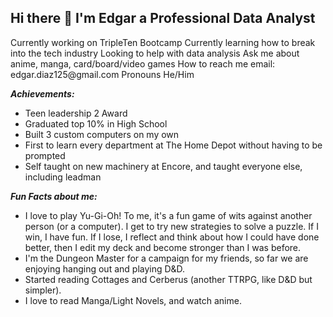 ## Hi there 👋 I'm Edgar a Professional Data Analyst

<p align='left'>Currently working on TripleTen Bootcamp
Currently learning how to break into the tech industry
Looking to help with data analysis
Ask me about anime, manga, card/board/video games
How to reach me
email:
edgar.diaz125@gmail.com
Pronouns
He/Him</p>

***Achievements:***

- Teen leadership 2 Award
- Graduated top 10% in High School
- Built 3 custom computers on my own
- First to learn every department at The Home Depot without having to be prompted
- Self taught on new machinery at Encore, and taught everyone else, including leadman</p>

***Fun Facts about me:***

- I love to play Yu-Gi-Oh! To me, it's a fun game of wits against another person (or a computer). I get to try new strategies to solve a puzzle. If I win, I have fun. If I lose, I reflect and think about how I could have done better, then I edit my deck and become stronger than I was before.
- I'm the Dungeon Master for a campaign for my friends, so far we are enjoying hanging out and playing D&D.
- Started reading Cottages and Cerberus (another TTRPG, like D&D but simpler).
- I love to read Manga/Light Novels, and watch anime.</p>
